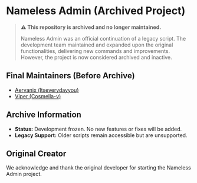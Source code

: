 # Nameless Admin (Archived Project)

> **⚠️ This repository is archived and no longer maintained.**
>
> Nameless Admin was an official continuation of a legacy script. The development team maintained and expanded upon the original functionalities, delivering new commands and improvements. However, the project is now considered archived and inactive.

## Final Maintainers (Before Archive)

* [Aervanix (ltseverydayyou)](https://github.com/ltseverydayyou)
* [Viper (Cosmella-v)](https://github.com/Cosmella-v)

## Archive Information

* **Status:** Development frozen. No new features or fixes will be added.
* **Legacy Support:** Older scripts remain accessible but are unsupported.

## Original Creator

We acknowledge and thank the original developer for starting the Nameless Admin project.
